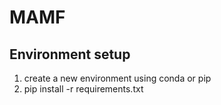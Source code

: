 # MAMF
## Environment setup
1. create a new environment using conda or pip
2. pip install -r requirements.txt
